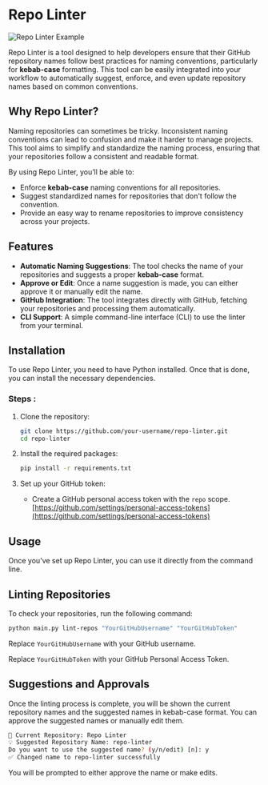 # Repo Linter

![Repo Linter Example](เดี๋ยวมาใส่จ้า)

Repo Linter is a tool designed to help developers ensure that their GitHub repository names follow best practices for naming conventions, particularly for **kebab-case** formatting. This tool can be easily integrated into your workflow to automatically suggest, enforce, and even update repository names based on common conventions.

## Why Repo Linter?

Naming repositories can sometimes be tricky. Inconsistent naming conventions can lead to confusion and make it harder to manage projects. This tool aims to simplify and standardize the naming process, ensuring that your repositories follow a consistent and readable format.

By using Repo Linter, you’ll be able to:
- Enforce **kebab-case** naming conventions for all repositories.
- Suggest standardized names for repositories that don't follow the convention.
- Provide an easy way to rename repositories to improve consistency across your projects.

## Features

- **Automatic Naming Suggestions**: The tool checks the name of your repositories and suggests a proper **kebab-case** format.
- **Approve or Edit**: Once a name suggestion is made, you can either approve it or manually edit the name.
- **GitHub Integration**: The tool integrates directly with GitHub, fetching your repositories and processing them automatically.
- **CLI Support**: A simple command-line interface (CLI) to use the linter from your terminal.

## Installation

To use Repo Linter, you need to have Python installed. Once that is done, you can install the necessary dependencies.

### Steps :

1. Clone the repository:

   ```bash
   git clone https://github.com/your-username/repo-linter.git
   cd repo-linter
    ```

2. Install the required packages:

   ```bash
   pip install -r requirements.txt
   ```

3. Set up your GitHub token:
   - Create a GitHub personal access token with the `repo` scope. [https://github.com/settings/personal-access-tokens](https://github.com/settings/personal-access-tokens)

## Usage

Once you’ve set up Repo Linter, you can use it directly from the command line.

## Linting Repositories

To check your repositories, run the following command:

```bash
python main.py lint-repos "YourGitHubUsername" "YourGitHubToken"
```

Replace `YourGitHubUsername` with your GitHub username.

Replace `YourGitHubToken` with your GitHub Personal Access Token.

## Suggestions and Approvals
Once the linting process is complete, you will be shown the current repository names and the suggested names in kebab-case format. You can approve the suggested names or manually edit them.

```bash
🚨 Current Repository: Repo Linter
💡 Suggested Repository Name: repo-linter
Do you want to use the suggested name? (y/n/edit) [n]: y
✅ Changed name to repo-linter successfully
```

You will be prompted to either approve the name or make edits.
